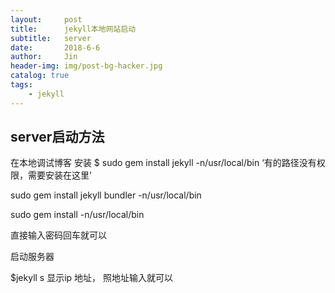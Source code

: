 ```yaml
---
layout:     post
title:      jekyll本地网站启动
subtitle:   server
date:       2018-6-6
author:     Jin
header-img: img/post-bg-hacker.jpg
catalog: true
tags:
    - jekyll
---
```




## server启动方法
在本地调试博客
安装
$ sudo gem install jekyll -n/usr/local/bin    ‘有的路径没有权限，需要安装在这里’

sudo gem install jekyll bundler -n/usr/local/bin

sudo gem install  -n/usr/local/bin

 直接输入密码回车就可以
 
 启动服务器
 
 $jekyll s 
 显示ip 地址， 照地址输入就可以
 
 





